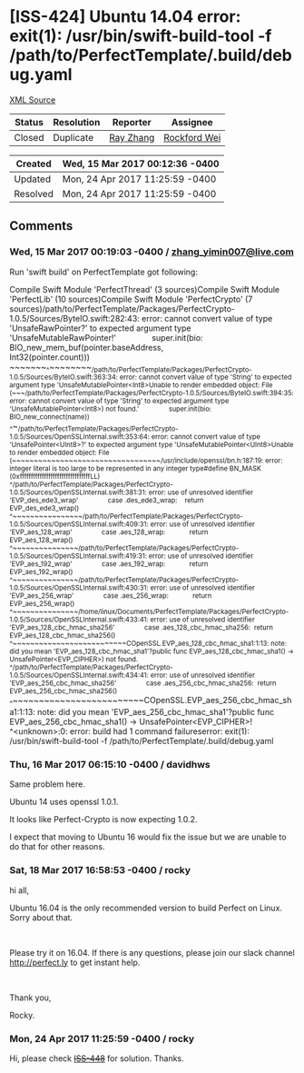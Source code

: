 # [ISS-424] Ubuntu 14.04 error: exit(1): /usr/bin/swift-build-tool -f /path/to/PerfectTemplate/.build/debug.yaml

[XML Source](../xml/ISS-424.xml)
<p></p>





Status|Resolution|Reporter|Assignee
------|----------|--------|--------
Closed|Duplicate|[Ray Zhang](zhang_yimin007@live.com)|[Rockford Wei]($rocky)





Created|Wed, 15 Mar 2017 00:12:36 -0400
-------|--------------
Updated|Mon, 24 Apr 2017 11:25:59 -0400
Resolved|Mon, 24 Apr 2017 11:25:59 -0400


## Comments




### Wed, 15 Mar 2017 00:19:03 -0400 / zhang_yimin007@live.com 

<p><p>Run 'swift build' on PerfectTemplate got following:</p>

<p>Compile Swift Module 'PerfectThread' (3 sources)Compile Swift Module 'PerfectLib' (10 sources)Compile Swift Module 'PerfectCrypto' (7 sources)/path/to/PerfectTemplate/Packages/PerfectCrypto-1.0.5/Sources/ByteIO.swift:282:43: error: cannot convert value of type 'UnsafeRawPointer?' to expected argument type 'UnsafeMutableRawPointer!'                super.init(bio: BIO_new_mem_buf(pointer.baseAddress, Int32(pointer.count)))                                                ~~~~~~~<sub>^</sub>~~~~~~~~<sub>/path/to/PerfectTemplate/Packages/PerfectCrypto-1.0.5/Sources/ByteIO.swift:363:34: error: cannot convert value of type 'String' to expected argument type 'UnsafeMutablePointer&lt;Int8&gt;<span class="error">Unable to render embedded object: File (~~~/path/to/PerfectTemplate/Packages/PerfectCrypto-1.0.5/Sources/ByteIO.swift:394:35: error: cannot convert value of type &#39;String&#39; to expected argument type &#39;UnsafeMutablePointer&lt;Int8&gt;) not found.</span>'                super.init(bio: BIO_new_connect(name))                                                ^</sub>~<sub>/path/to/PerfectTemplate/Packages/PerfectCrypto-1.0.5/Sources/OpenSSLInternal.swift:353:64: error: cannot convert value of type 'UnsafePointer&lt;UInt8&gt;?' to expected argument type 'UnsafeMutablePointer&lt;UInt8&gt;<span class="error">Unable to render embedded object: File (~~~~~~~~~~~~~~~~~~~~~~~~~~~~~~~~~~/usr/include/openssl/bn.h:187:19: error: integer literal is too large to be represented in any integer type#define BN_MASK         (0xffffffffffffffffffffffffffffffffLL)                         ^/path/to/PerfectTemplate/Packages/PerfectCrypto-1.0.5/Sources/OpenSSLInternal.swift:381:31: error: use of unresolved identifier &#39;EVP_des_ede3_wrap&#39;                case .des_ede3_wrap:    return EVP_des_ede3_wrap()                                               ^~~~~~~~~~~~~~~~~/path/to/PerfectTemplate/Packages/PerfectCrypto-1.0.5/Sources/OpenSSLInternal.swift:409:31: error: use of unresolved identifier &#39;EVP_aes_128_wrap&#39;                case .aes_128_wrap:             return EVP_aes_128_wrap()                                                       ^~~~~~~~~~~~~~~~/path/to/PerfectTemplate/Packages/PerfectCrypto-1.0.5/Sources/OpenSSLInternal.swift:419:31: error: use of unresolved identifier &#39;EVP_aes_192_wrap&#39;                case .aes_192_wrap:             return EVP_aes_192_wrap()                                                       ^~~~~~~~~~~~~~~~/path/to/PerfectTemplate/Packages/PerfectCrypto-1.0.5/Sources/OpenSSLInternal.swift:430:31: error: use of unresolved identifier &#39;EVP_aes_256_wrap&#39;                case .aes_256_wrap:             return EVP_aes_256_wrap()                                                       ^~~~~~~~~~~~~~~~/home/linux/Documents/PerfectTemplate/Packages/PerfectCrypto-1.0.5/Sources/OpenSSLInternal.swift:433:41: error: use of unresolved identifier &#39;EVP_aes_128_cbc_hmac_sha256&#39;                case .aes_128_cbc_hmac_sha256:  return EVP_aes_128_cbc_hmac_sha256()                                                       ^~~~~~~~~~~~~~~~~~~~~~~~~~~COpenSSL.EVP_aes_128_cbc_hmac_sha1:1:13: note: did you mean &#39;EVP_aes_128_cbc_hmac_sha1&#39;?public func EVP_aes_128_cbc_hmac_sha1() -&gt; UnsafePointer&lt;EVP_CIPHER&gt;) not found.</span>            ^/path/to/PerfectTemplate/Packages/PerfectCrypto-1.0.5/Sources/OpenSSLInternal.swift:434:41: error: use of unresolved identifier 'EVP_aes_256_cbc_hmac_sha256'                case .aes_256_cbc_hmac_sha256:  return EVP_aes_256_cbc_hmac_sha256()                                                       ^</sub>~~~~~~~~~~~~~~~~~~~~~~~~~COpenSSL.EVP_aes_256_cbc_hmac_sha1:1:13: note: did you mean 'EVP_aes_256_cbc_hmac_sha1'?public func EVP_aes_256_cbc_hmac_sha1() -&gt; UnsafePointer&lt;EVP_CIPHER&gt;!            ^&lt;unknown&gt;:0: error: build had 1 command failureserror: exit(1): /usr/bin/swift-build-tool -f /path/to/PerfectTemplate/.build/debug.yaml</p></p>


### Thu, 16 Mar 2017 06:15:10 -0400 / davidhws 

<p><p>Same problem here.</p>

<p>Ubuntu 14 uses openssl 1.0.1.</p>

<p>It looks like Perfect-Crypto is now expecting 1.0.2.</p>

<p>I expect that moving to Ubuntu 16 would fix the issue but we are unable to do that for other reasons.</p></p>


### Sat, 18 Mar 2017 16:58:53 -0400 / rocky 

<p><p>hi all,</p>


<p>Ubuntu 16.04 is the only recommended version to build Perfect on Linux. Sorry about that.</p>

<p> </p>

<p>Please try it on 16.04. If there is any questions, please join our slack channel <a href="http://perfect.ly/" class="external-link" rel="nofollow">http://perfect.ly</a> to get instant help.</p>

<p> </p>

<p>Thank you,</p>

<p>Rocky.</p></p>


### Mon, 24 Apr 2017 11:25:59 -0400 / rocky 

<p><p>Hi, please check <a href="http://jira.perfect.org:8080/browse/ISS-448" title="PerfectCrypto" class="issue-link" data-issue-key="ISS-448"><del>ISS-448</del></a> for solution. Thanks.</p></p>



